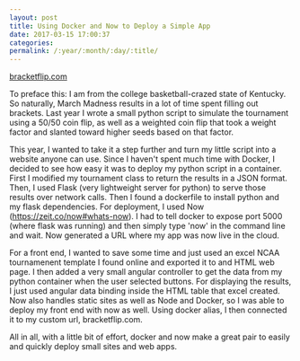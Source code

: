 ```yaml
---
layout: post
title: Using Docker and Now to Deploy a Simple App
date: 2017-03-15 17:00:37
categories: 
permalink: /:year/:month/:day/:title/
---
```

<p><a href="http://bracketflip.com" target="_blank">bracketflip.com</a></p>
<p>To preface this: I am from the college basketball-crazed state of Kentucky. So naturally, March Madness results in a lot of time spent filling out brackets. Last year I wrote a small python script to simulate the tournament using a 50/50 coin flip, as well as a weighted coin flip that took a weight factor and slanted toward higher seeds based on that factor.</p>
<p>This year, I wanted to take it a step further and turn my little script into a website anyone can use. Since I haven't spent much time with Docker, I decided to see how easy it was to deploy my python script in a container. First I modified my tournament class to return the results in a JSON format. Then, I used Flask (very lightweight server for python) to serve those results over network calls. Then I found a dockerfile to install python and my flask dependencies. For deployment, I used Now (<a title="https://zeit.co/now#whats-now" href="https://zeit.co/now#whats-now" target="_blank">https://zeit.co/now#whats-now</a>). I had to tell docker to expose port 5000 (where flask was running) and then simply type 'now' in the command line and wait. Now generated a URL where my app was now live in the cloud.</p>
<p>For a front end, I wanted to save some time and just used an excel NCAA tournamenent template I found online and exported it to and HTML web page. I then added a very small angular controller to get the data from my python container when the user selected buttons. For displaying the results, I just used angular data binding inside the HTML table that excel created. Now also handles static sites as well as Node and Docker, so I was able to deploy my front end with now as well. Using docker alias, I then connected it to my custom url, bracketflip.com.</p>
<p>All in all, with a little bit of effort, docker and now make a great pair to easily and quickly deploy small sites and web apps.</p>